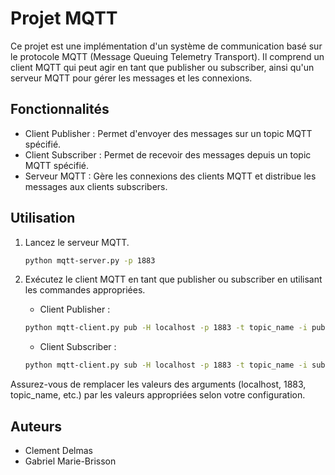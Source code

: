 # Projet MQTT

Ce projet est une implémentation d'un système de communication basé sur le protocole MQTT (Message Queuing Telemetry Transport). Il comprend un client MQTT qui peut agir en tant que publisher ou subscriber, ainsi qu'un serveur MQTT pour gérer les messages et les connexions.

## Fonctionnalités

- Client Publisher : Permet d'envoyer des messages sur un topic MQTT spécifié.
- Client Subscriber : Permet de recevoir des messages depuis un topic MQTT spécifié.
- Serveur MQTT : Gère les connexions des clients MQTT et distribue les messages aux clients subscribers.

## Utilisation

1. Lancez le serveur MQTT.
   ```bash
   python mqtt-server.py -p 1883
   ```
2. Exécutez le client MQTT en tant que publisher ou subscriber en utilisant les commandes appropriées.

    - Client Publisher :

    ```bash
    python mqtt-client.py pub -H localhost -p 1883 -t topic_name -i publisher_id
    ```
    - Client Subscriber :
    ```bash
    python mqtt-client.py sub -H localhost -p 1883 -t topic_name -i subscriber_id
    ```
Assurez-vous de remplacer les valeurs des arguments (localhost, 1883, topic_name, etc.) par les valeurs appropriées selon votre configuration.

## Auteurs

- Clement Delmas
- Gabriel Marie-Brisson
